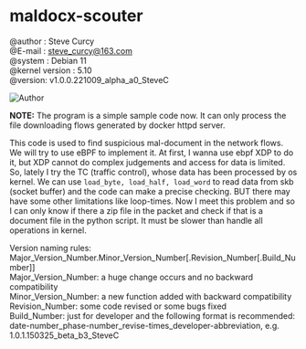 # maldocx-scouter
@author : Steve Curcy  
@E-mail : steve_curcy@163.com  
@system : Debian 11  
@kernel version : 5.10  
@version: v1.0.0.221009_alpha_a0_SteveC  

<img src="https://img.shields.io/badge/Author-Xu.Cao-lightgreen" alt="Author" />  
  
**NOTE:** The program is a simple sample code now. It can only process the file downloading flows generated by docker 
httpd server.  
  
This code is used to find suspicious mal-document in the network flows. We will try to use eBPF to implement it.
At first, I wanna use ebpf XDP to do it, but XDP cannot do complex judgements and access for data is limited. So,
lately I try the TC (traffic control), whose data has been processed by os kernel. We can use `load_byte, load_half,
 load_word` to read data from skb (socket buffer) and the code can make a precise checking. BUT there may have some
other limitations like loop-times. Now I meet this problem and so I can only know if there a zip file in the packet
and check if that is a document file in the python script. It must be slower than handle all operations in kernel.  
  
Version naming rules: Major_Version_Number.Minor_Version_Number\[.Revision_Number\[.Build_Number\]\]  
Major_Version_Number: a huge change occurs and no backward compatibility  
Minor_Version_Number: a new function added with backward compatibility  
Revision_Number: some code revised or some bugs fixed  
Build_Number: just for developer and the following format is recommended: 
date-number_phase-number_revise-times_developer-abbreviation, e.g. 1.0.1.150325_beta_b3_SteveC
